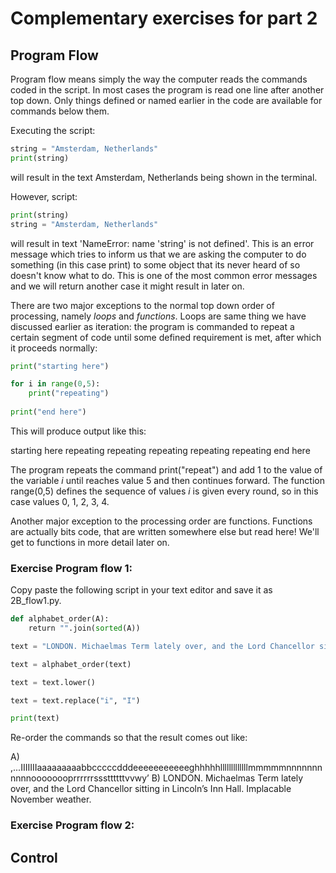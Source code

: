 # Complementary exercises for part 2

## Program Flow

Program flow means simply the way the computer reads the commands coded in the script. In most cases the program is read 
one line after another top down. Only things defined or named earlier in the code are available for commands below them.

Executing the script:
```python
string = "Amsterdam, Netherlands"
print(string)
```
will result in the text
Amsterdam, Netherlands
being shown in the terminal.

However, script:
```python
print(string)
string = "Amsterdam, Netherlands"
```
will result in text 
'NameError: name 'string' is not defined'.
This is an error message which tries to inform us that we are asking the computer to do something (in this case print) 
to some object that its never heard of so doesn't know what to do. This is one of the most common error messages and we
will return another case it might result in later on.

There are two major exceptions to the normal top down order of processing, namely _loops_ and _functions_. Loops are same
thing we have discussed earlier as iteration: the program is commanded to repeat a certain segment of code until some
defined requirement is met, after which it proceeds normally:

```python
print("starting here")

for i in range(0,5):
    print("repeating")
    
print("end here")
```
This will produce output like this:

starting here
repeating
repeating
repeating
repeating
repeating
end here

The program repeats the command print("repeat") and add 1 to the value of the variable _i_ until reaches value 5 and then 
continues forward. The function range(0,5) defines the sequence of values _i_ is given every round, so in this case values
0, 1, 2, 3, 4.

Another major exception to the processing order are functions. Functions are actually bits code, that are written 
somewhere else but read here! We'll get to functions in more detail later on.

### Exercise Program flow 1:

Copy paste the following script in your text editor and save it as 2B_flow1.py.

```python
def alphabet_order(A):
    return "".join(sorted(A))

text = "LONDON. Michaelmas Term lately over, and the Lord Chancellor sitting in Lincoln’s Inn Hall. Implacable November weather."

text = alphabet_order(text)

text = text.lower()

text = text.replace("i", "I")

print(text)
```
Re-order the commands so that the result comes out like:

A)                 ,...IIIIIIIaaaaaaaaabbcccccdddeeeeeeeeeeeghhhhhlllllllllllllmmmmmnnnnnnnnnnnoooooooprrrrrrsssttttttvvwy’
B) LONDON. Michaelmas Term lately over, and the Lord Chancellor sitting in Lincoln’s Inn Hall. Implacable November weather.

### Exercise Program flow 2:




## Control





